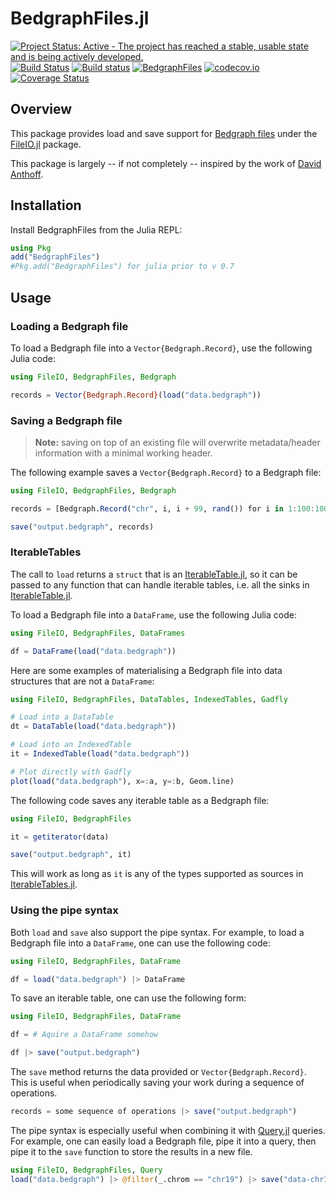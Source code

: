 # BedgraphFiles.jl

[![Project Status: Active - The project has reached a stable, usable state and is being actively developed.](http://www.repostatus.org/badges/latest/active.svg)](http://www.repostatus.org/#active)
[![Build Status](https://travis-ci.org/CiaranOMara/BedgraphFiles.jl.svg?branch=master)](https://travis-ci.org/CiaranOMara/BedgraphFiles.jl)
[![Build status](https://ci.appveyor.com/api/projects/status/jny2ep4u3cmly8pj/branch/master?svg=true)](https://ci.appveyor.com/project/CiaranOMara/Bedgraphfiles-jl/branch/master)
[![BedgraphFiles](http://pkg.julialang.org/badges/BedgraphFiles_0.6.svg)](http://pkg.julialang.org/?pkg=BedgraphFiles)
[![codecov.io](http://codecov.io/github/CiaranOMara/BedgraphFiles.jl/coverage.svg?branch=master)](http://codecov.io/github/CiaranOMara/BedgraphFiles.jl?branch=master)
[![Coverage Status](https://coveralls.io/repos/github/CiaranOMara/BedgraphFiles.jl/badge.svg?branch=master)](https://coveralls.io/github/CiaranOMara/BedgraphFiles.jl?branch=master)

## Overview

This package provides load and save support for [Bedgraph files](https://github.com/CiaranOMara/Bedgraph.jl)
under the [FileIO.jl](https://github.com/JuliaIO/FileIO.jl) package.

This package is largely -- if not completely -- inspired by the work of [David Anthoff](https://github.com/davidanthoff).

## Installation
Install BedgraphFiles from the Julia REPL:
```julia
using Pkg
add("BedgraphFiles")
#Pkg.add("BedgraphFiles") for julia prior to v 0.7
```

## Usage

### Loading a Bedgraph file

To load a Bedgraph file into a ``Vector{Bedgraph.Record}``, use the following Julia code:

````julia
using FileIO, BedgraphFiles, Bedgraph

records = Vector{Bedgraph.Record}(load("data.bedgraph"))
````

### Saving a Bedgraph file

> **Note:** saving on top of an existing file will overwrite metadata/header information with a minimal working header.

The following example saves a ``Vector{Bedgraph.Record}`` to a Bedgraph file:
````julia
using FileIO, BedgraphFiles, Bedgraph

records = [Bedgraph.Record("chr", i, i + 99, rand()) for i in 1:100:1000]

save("output.bedgraph", records)
````

### IterableTables
The call to ``load`` returns a ``struct`` that is an [IterableTable.jl](https://github.com/davidanthoff/IterableTables.jl), so it can be passed to any function that can handle iterable tables, i.e. all the sinks in [IterableTable.jl](https://github.com/davidanthoff/IterableTables.jl).

To load a Bedgraph file into a `DataFrame`, use the following Julia code:

```julia
using FileIO, BedgraphFiles, DataFrames

df = DataFrame(load("data.bedgraph"))
```

Here are some examples of materialising a Bedgraph file into data structures that are not a `DataFrame`:

```julia
using FileIO, BedgraphFiles, DataTables, IndexedTables, Gadfly

# Load into a DataTable
dt = DataTable(load("data.bedgraph"))

# Load into an IndexedTable
it = IndexedTable(load("data.bedgraph"))

# Plot directly with Gadfly
plot(load("data.bedgraph"), x=:a, y=:b, Geom.line)
```

The following code saves any iterable table as a Bedgraph file:
```julia
using FileIO, BedgraphFiles

it = getiterator(data)

save("output.bedgraph", it)
```
This will work as long as `it` is any of the types supported as sources in [IterableTables.jl](https://github.com/davidanthoff/IterableTables.jl).


### Using the pipe syntax

Both `load` and `save` also support the pipe syntax. For example, to load a Bedgraph file into a `DataFrame`, one can use the following code:

```julia
using FileIO, BedgraphFiles, DataFrame

df = load("data.bedgraph") |> DataFrame
```

To save an iterable table, one can use the following form:

```julia
using FileIO, BedgraphFiles, DataFrame

df = # Aquire a DataFrame somehow

df |> save("output.bedgraph")
```

The `save` method returns the data provided or `Vector{Bedgraph.Record}`. This is useful when periodically saving your work during a sequence of operations.

```julia
records = some sequence of operations |> save("output.bedgraph")
```

The pipe syntax is especially useful when combining it with [Query.jl](https://github.com/davidanthoff/Query.jl) queries. For example, one can easily load a Bedgraph file, pipe it into a query, then pipe it to the `save` function to store the results in a new file.

```julia
using FileIO, BedgraphFiles, Query
load("data.bedgraph") |> @filter(_.chrom == "chr19") |> save("data-chr19.bedgraph")
```
